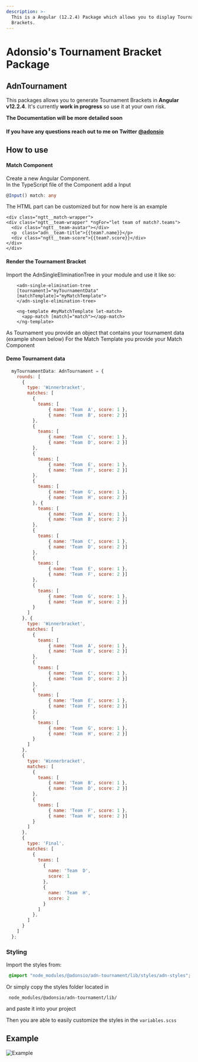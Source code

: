 ```yaml
---
description: >-
  This is a Angular (12.2.4) Package which allows you to display Tournament
  Brackets.
---
```


# Adonsio's Tournament Bracket Package

## AdnTournament

This packages allows you to generate Tournament Brackets in **Angular v12.2.4**. It's currently **work in progress** so use it at your own risk.

**The Documentation will be more detailed soon**

#### If you have any questions reach out to me on Twitter [@adonsio](https://www.twitter.com/Adonsio)

## How to use

#### Match Component

Create a new Angular Component.   
 In the TypeScript file of the Component add a Input   


```typescript
@Input() match: any
```

The HTML part can be customized but for now here is an example

```markup
<div class="ngtt__match-wrapper">
<div class="ngtt__team-wrapper" *ngFor="let team of match?.teams">
  <div class="ngtt__team-avatar"></div>
  <p  class="adn__team-title">{{team?.name}}</p>
  <div class="ngtt__team-score">{{team?.score}}</div>
</div>
</div>
```

#### Render the Tournament Bracket

Import the AdnSingleEliminationTree in your module and use it like so:

```markup
    <adn-single-elimination-tree 
    [tournament]="myTournamentData" 
    [matchTemplate]="myMatchTemplate">
    </adn-single-elimination-tree>

    <ng-template #myMatchTemplate let-match>
      <app-match [match]="match"></app-match>
    </ng-template>
```

As Tournament you provide an object that contains your tournament data \(example shown below\) For the Match Template you provide your Match Component

#### Demo Tournament data

```javascript
  myTournamentData: AdnTournament = {
    rounds: [
      {
        type: 'Winnerbracket',
        matches: [
          {
            teams: [
                { name: 'Team  A', score: 1 }, 
                { name: 'Team  B', score: 2 }]
          },
          {
            teams: [
                { name: 'Team  C', score: 1 }, 
                { name: 'Team  D', score: 2 }]
          },
          {
            teams: [
                { name: 'Team  E', score: 1 }, 
                { name: 'Team  F', score: 2 }]
          },
          {
            teams: [
                { name: 'Team  G', score: 1 }, 
                { name: 'Team  H', score: 2 }]
          }, {
            teams: [
                { name: 'Team  A', score: 1 }, 
                { name: 'Team  B', score: 2 }]
          },
          {
            teams: [
                { name: 'Team  C', score: 1 }, 
                { name: 'Team  D', score: 2 }]
          },
          {
            teams: [
                { name: 'Team  E', score: 1 }, 
                { name: 'Team  F', score: 2 }]
          },
          {
            teams: [
                { name: 'Team  G', score: 1 }, 
                { name: 'Team  H', score: 2 }]
          }
        ]
      }, {
        type: 'Winnerbracket',
        matches: [
          {
            teams: [
                { name: 'Team  A', score: 1 }, 
                { name: 'Team  B', score: 2 }]
          },
          {
            teams: [
                { name: 'Team  C', score: 1 }, 
                { name: 'Team  D', score: 2 }]
          },
          {
            teams: [
                { name: 'Team  E', score: 1 }, 
                { name: 'Team  F', score: 2 }]
          },
          {
            teams: [
                { name: 'Team  G', score: 1 }, 
                { name: 'Team  H', score: 2 }]
          }
        ]
      },
      {
        type: 'Winnerbracket',
        matches: [
          {
            teams: [
                { name: 'Team  B', score: 1 }, 
                { name: 'Team  D', score: 2 }]
          },
          {
            teams: [
                { name: 'Team  F', score: 1 }, 
                { name: 'Team  H', score: 2 }]
          }
        ]
      },
      {
        type: 'Final',
        matches: [
          {
            teams: [
              {
                name: 'Team  D',
                score: 1
              },
              {
                name: 'Team  H',
                score: 2
              }
            ]
          },
        ]
      }
    ]
  };
```

### Styling

Import the styles from:

```css
 @import "node_modules/@adonsio/adn-tournament/lib/styles/adn-styles";
```

Or simply copy the styles folder located in

```text
 node_modules/@adonsio/adn-tournament/lib/
```

and paste it into your project

Then you are able to easily customize the styles in the `variables.scss`   
   


## Example

![Example](https://i.imgur.com/Mh8YTru.png)

